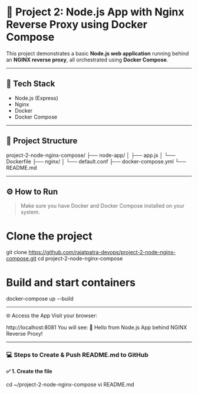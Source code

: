 # 🚀 Project 2: Node.js App with Nginx Reverse Proxy using Docker Compose

This project demonstrates a basic **Node.js web application** running behind an **NGINX reverse proxy**, all orchestrated using **Docker Compose**.

---

## 🧰 Tech Stack

- Node.js (Express)
- Nginx
- Docker
- Docker Compose

---

## 📁 Project Structure

project-2-node-nginx-compose/
├── node-app/
│ ├── app.js
│ └── Dockerfile
├── nginx/
│ └── default.conf
├── docker-compose.yml
└── README.md


---

## ⚙️ How to Run

> Make sure you have Docker and Docker Compose installed on your system.

# Clone the project
git clone https://github.com/rajatpatra-devops/project-2-node-nginx-compose.git
cd project-2-node-nginx-compose

# Build and start containers
docker-compose up --build

---

🌐 Access the App
Visit your browser:

http://localhost:8081
You will see:
👋 Hello from Node.js App behind NGINX Reverse Proxy!


---

### 💻 Steps to Create & Push README.md to GitHub

#### ✅ 1. Create the file

cd ~/project-2-node-nginx-compose
vi README.md

